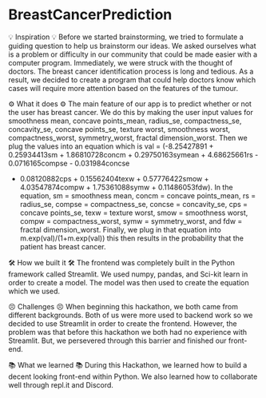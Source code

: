 # BreastCancerPrediction

💡 Inspiration 💡
Before we started brainstorming, we tried to formulate a guiding question to help us brainstorm our ideas. We asked ourselves what is a problem or difficulty in our community that could be made easier with a computer program. Immediately, we were struck with the thought of doctors. The breast cancer identification process is long and tedious. As a result, we decided to create a program that could help doctors know which cases will require more attention based on the features of the tumour.

⚙️ What it does ⚙️
The main feature of our app is to predict whether or not the user has breast cancer. We do this by making the user input values for smoothness mean, concave points_mean, radius_se, compactness_se, concavity_se, concave points_se, texture worst, smoothness worst, compactness_worst, symmetry_worst, fractal dimension_worst. Then we plug the values into an equation which is val = (-8.25427891 + 0.25934413sm +  1.86810728concm +  0.29750163symean + 4.68625661rs - 0.0716165compse - 0.031984concse
+ 0.08120882cps + 0.15562404texw + 0.57776422smow + 4.03547874compw + 1.75361088symw + 0.11486053fdw). In the equation, sm = smoothness mean, concm = concave points_mean, rs = radius_se, compse = compactness_se, concse = concavity_se, cps = concave points_se, texw = texture worst, smow = smoothness worst, compw = compactness_worst, symw = symmetry_worst, and fdw = fractal dimension_worst. Finally, we plug in that equation into m.exp(val)/(1+m.exp(val)) this then results in the probability that the patient has breast cancer.

🛠️ How we built it 🛠️
The frontend was completely built in the Python framework called Streamlit. We used numpy, pandas, and Sci-kit learn in order to create a model. The model was then used to create the equation which we used.

😣 Challenges 😣
When beginning this hackathon, we both came from different backgrounds. Both of us were more used to backend work so we decided to use Streamlit in order to create the frontend. However, the problem was that before this hackathon we both had no experience with Streamlit. But, we persevered through this barrier and finished our front-end.

📚 What we learned 📚
During this Hackathon, we learned how to build a decent looking front-end within Python. We also learned how to collaborate well through repl.it and Discord.

